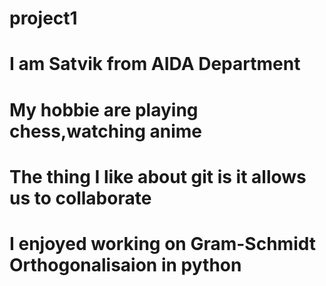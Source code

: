 # project1
# I am Satvik from AIDA Department
# My hobbie are playing chess,watching anime
# The thing I like about git is it allows us to collaborate
# I enjoyed working on Gram-Schmidt Orthogonalisaion in python
